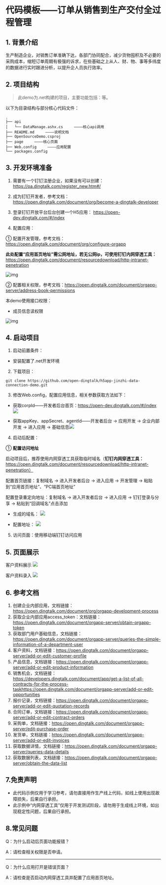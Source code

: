 # 代码模板——订单从销售到生产交付全过程管理

## 1. 背景介绍

生产制造企业，对销售订单准确下达，各部门协同配合，减少货物囤积及不必要的采购成本，缩短订单周期有极强的诉求，在些基础之上从人、财、物、事等多纬度的数据进行实时跟进分析，以提升企人员执行效率。

## 2. 项目结构

> 此demo为.net构建的项目，主要功能包括：等。

以下为目录结构与部分核心代码文件：

```
.
├── api
│   └── DataManage.ashx.cs     ————核心api调用
├── README.md     ————说明文档
├── OpenSourceDemo.csproj
├── page     ————核心页面
├── Web.config     ————应用配置
└── packages.config
```

## 3. 开发环境准备

1. 需要有一个钉钉注册企业，如果没有可以创建：https://oa.dingtalk.com/register_new.htm#/

2. 成为钉钉开发者，参考文档：https://open.dingtalk.com/document/org/become-a-dingtalk-developer

3. 登录钉钉开放平台后台创建一个H5应用： https://open-dev.dingtalk.com/#/index

4. 配置应用：

  ① 配置开发管理，参考文档：https://open.dingtalk.com/document/org/configure-orgapp

  **此处配置“应用首页地址”需公网地址，若无公网ip，可使用钉钉内网穿透工具：** https://open.dingtalk.com/document/resourcedownload/http-intranet-penetration

  ![img](https://img.alicdn.com/imgextra/i4/O1CN01QGY87t1lOZN65XHqR_!!6000000004809-2-tps-2870-1070.png)

  ② 配置相关权限，参考文档：https://open.dingtalk.com/document/orgapp-server/address-book-permissions

  本demo使用接口权限：

- 成员信息读权限

![img](https://img.alicdn.com/imgextra/i2/O1CN01n0QZM321k7rcBwfsr_!!6000000007022-2-tps-2822-1080.png)

## 4. 启动项目

1. 启动前置条件：

- 安装配置了.net开发环境


2. 下载项目：

```shell
git clone https://github.com/open-dingtalk/h5app-jinzhi-data-connection-demo.git
```

3. 修改Web.config，配置应用信息，相关参数获取方法如下：

- 获取corpId——开发者后台首页：https://open-dev.dingtalk.com/#/index ![](https://img.alicdn.com/imgextra/i2/O1CN01amtWue1l5nAYRc2hd_!!6000000004768-2-tps-1414-321.png)

- 获取appKey、appSecret、agentId——开发者后台 -> 应用开发 -> 企业内部开发 -> 进入应用 -> 基础信息![](https://img.alicdn.com/imgextra/i3/O1CN01Rpfg001aSjEIczA85_!!6000000003329-2-tps-905-464.png)

4. 启动后配置：

① **配置访问地址**

启动项目后，推荐使用内网穿透工具获取临时域名（**钉钉内网穿透工具：** https://open.dingtalk.com/document/resourcedownload/http-intranet-penetration）

配置首页链接：复制域名 -> 进入开发者后台 -> 进入应用 -> 开发管理 -> 粘贴到“应用首页地址”、“PC端首页地址”

配置登录重定向地址：复制域名 -> 进入开发者后台 -> 进入应用 -> 钉钉登录与分享 -> 粘贴到“回调域名”点击添加

- 生成的域名： ![](https://img.alicdn.com/imgextra/i3/O1CN01lN8Myr1XIFJmlDSWf_!!6000000002900-2-tps-898-510.png)

- 配置地址： ![](https://img.alicdn.com/imgextra/i1/O1CN01IWleEp1Kw0hX9suby_!!6000000001227-2-tps-1408-489.png)

5. 访问页面：使用移动端钉钉访问应用

## 5. 页面展示

客户资料展示  ![](https://img.alicdn.com/imgextra/i4/O1CN01FJklys1bRduqOiuWh_!!6000000003462-2-tps-1000-418.png)

客户资料录入  ![](https://img.alicdn.com/imgextra/i3/O1CN01TeNZjI25SxWlxi9x7_!!6000000007526-2-tps-1000-352.png)


## 6. 参考文档

1. 创建企业内部应用，文档链接：https://open.dingtalk.com/document/org/orgapp-development-process
2. 获取企业内部应用access_token：文档链接：https://open.dingtalk.com/document/orgapp-server/obtain-orgapp-token
3. 获取部门用户基础信息，文档链接：https://open.dingtalk.com/document/orgapp-server/queries-the-simple-information-of-a-department-user
4. 客户资料，文档链接：https://open.dingtalk.com/document/orgapp-server/add-or-edit-customer-profile
5. 产品信息，文档链接：https://open.dingtalk.com/document/orgapp-server/add-or-edit-product-information
6. 销售机会，文档链接：https://developers.dingtalk.com/document/app/get-a-list-of-all-contracts-for-the-process-taskhttps://open.dingtalk.com/document/orgapp-server/add-or-edit-opportunities
7. 报价记录，文档链接：https://open.dingtalk.com/document/orgapp-server/add-or-edit-quotation-records
8. 合同订单，文档链接：https://open.dingtalk.com/document/orgapp-server/add-or-edit-contract-orders
9. 采购单，文档链接：https://open.dingtalk.com/document/orgapp-server/edit-purchase-order
10. 发货单，文档链接：https://open.dingtalk.com/document/orgapp-server/add-or-edit-invoices
11. 获取数据详情，文档链接：https://open.dingtalk.com/document/orgapp-server/queries-data-details
12. 获取数据列表，文档链接：https://open.dingtalk.com/document/orgapp-server/obtain-the-data-list


## 7.免责声明

- 此代码示例仅用于学习参考，请勿直接用作生产线上代码，如线上使用出现故障损失，后果自行承担。
- 此示例中“内网穿透工具”仅用于开发测试阶段，请勿用于生成线上环境，如出现稳定性问题，后果自行承担。

## **8.常见问题**

Q：为什么启动后页面功能报错？

A：请检查相关权限是否申请。

-----

Q：为什么应用打开是错误页面？

A：请检查是否启动内网穿透工具并配置了应用首页地址。

